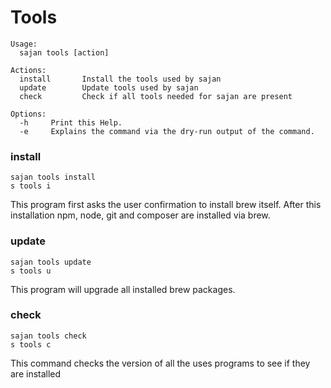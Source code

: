 # Tools

```text
Usage:
  sajan tools [action]

Actions:
  install       Install the tools used by sajan
  update        Update tools used by sajan
  check         Check if all tools needed for sajan are present

Options:
  -h     Print this Help.
  -e     Explains the command via the dry-run output of the command.
```

### install 

```Shell
sajan tools install
s tools i
```

This program first asks the user confirmation to install brew itself.  After this installation
npm, node, git and composer are installed via brew.

### update

```Shell
sajan tools update
s tools u
```

This program will upgrade all installed brew packages.

### check

```Shell
sajan tools check
s tools c
```

This command checks the version of all the uses programs to see if they are installed

